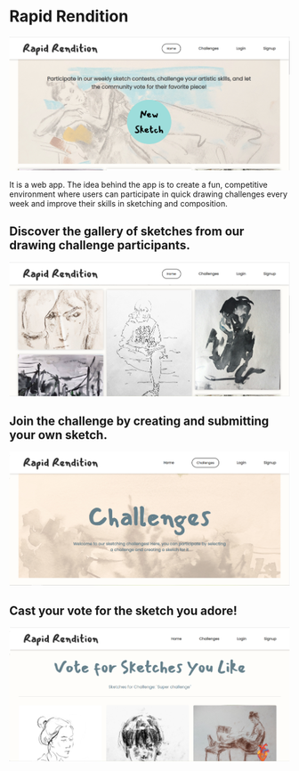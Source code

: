 # Rapid Rendition

![This is an image](/screenshots/Screenshot1.png)

It is a web app. The idea behind the app is to create a fun, competitive environment where users can participate in quick drawing challenges every week and improve their skills in sketching and composition.

## Discover the gallery of sketches from our drawing challenge participants.

![This is an image](/screenshots/Screenshot2.png)

## Join the challenge by creating and submitting your own sketch.

![This is an image](/screenshots/Screenshot4.png)

## Cast your vote for the sketch you adore!

![This is an image](/screenshots/Screenshot3.png)
